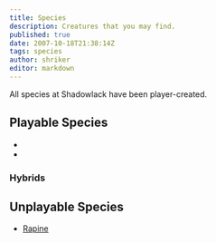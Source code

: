 ```yaml
---
title: Species
description: Creatures that you may find.
published: true
date: 2007-10-18T21:38:14Z
tags: species
author: shriker
editor: markdown
---
```


All species at Shadowlack have been player-created.

## Playable Species

* 
* 

### Hybrids

## Unplayable Species

* [Rapine](/species/rapine "wikilink")
